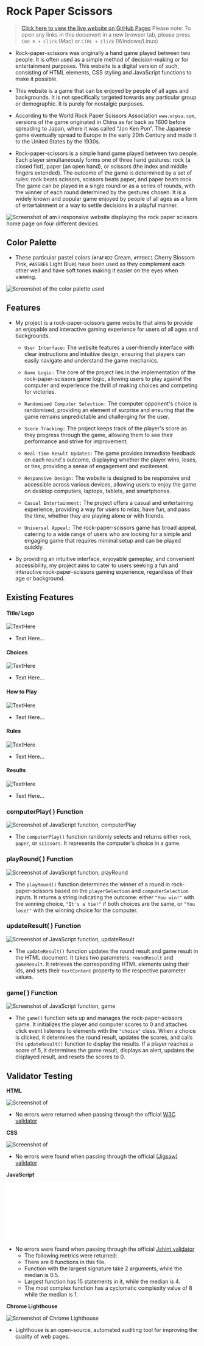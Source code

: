# Rock Paper Scissors
> [Click here to view the live website on GitHub Pages](https://matthewbrownlow.github.io/rock-paper-scissors/) Please note: To open any links in this document in a new browser tab, please press `Cmd ⌘ + Click` (Mac) or `CTRL + Click` (Windows/Linux)

- Rock-paper-scissors was originally a hand game played between two people. It is often used as a simple method of decision-making or for entertainment purposes. This website is a digital version of such, consisting of HTML elements, CSS styling and JavaScript functions to make it possible.

- This website is a game that can be enjoyed by people of all ages and backgrounds. It is not specifically targeted towards any particular group or demographic. It is purely for nostalgic purposes.

- According to the World Rock Paper Scissors Association `www.wrpsa.com`, versions of the game originated in China as far back as 1600 before spreading to Japan, where it was called “Jon Ken Pon”. The Japanese game eventually spread to Europe in the early 20th Century and made it to the United States by the 1930s.

- Rock-paper-scissors is a simple hand game played between two people. Each player simultaneously forms one of three hand gestures: rock (a closed fist), paper (an open hand), or scissors (the index and middle fingers extended). The outcome of the game is determined by a set of rules: rock beats scissors, scissors beats paper, and paper beats rock. The game can be played in a single round or as a series of rounds, with the winner of each round determined by the gestures chosen. It is a widely known and popular game enjoyed by people of all ages as a form of entertainment or a way to settle decisions in a playful manner.

![Screenshot of am i responsive website displaying the rock paper scissors home page on four different devices](assets/images/readme.md/am-i-responsive-displays.png)

## **Color Palette**

- These particular pastel colors (`#FAFAD2` Cream, `#FFB6C1` Cherry Blossom Pink, `#ASS8E6` Light Blue) have been used as they complement each other well and have soft tones making it easier on the eyes when viewing.

![Screenshot of the color palette used](assets/images/readme.md/color-palette.png)

## **Features**

- My project is a rock-paper-scissors game website that aims to provide an enjoyable and interactive gaming experience for users of all ages and backgrounds.

    - `User Interface:` The website features a user-friendly interface with clear instructions and intuitive design, ensuring that players can easily navigate and understand the game mechanics.

    - `Game Logic:` The core of the project lies in the implementation of the rock-paper-scissors game logic, allowing users to play against the computer and experience the thrill of making choices and competing for victories.

    - `Randomised Computer Selection:` The computer opponent's choice is randomised, providing an element of surprise and ensuring that the game remains unpredictable and challenging for the user.

    - `Score Tracking:` The project keeps track of the player's score as they progress through the game, allowing them to see their performance and strive for improvement.

    - `Real-time Result Updates:` The game provides immediate feedback on each round's outcome, displaying whether the player wins, loses, or ties, providing a sense of engagement and excitement.

    - `Responsive Design:` The website is designed to be responsive and accessible across various devices, allowing users to enjoy the game on desktop computers, laptops, tablets, and smartphones.

    - `Casual Entertainment:` The project offers a casual and entertaining experience, providing a way for users to relax, have fun, and pass the time, whether they are playing alone or with friends.

    - `Universal Appeal:` The rock-paper-scissors game has broad appeal, catering to a wide range of users who are looking for a simple and engaging game that requires minimal setup and can be played quickly.

- By providing an intuitive interface, enjoyable gameplay, and convenient accessibility, my project aims to cater to users seeking a fun and interactive rock-paper-scissors gaming experience, regardless of their age or background.

## **Existing Features**

#### **Title/ Logo**

![TextHere](assets/images/readme.md/rps-heading-logo-title.png)

- Text Here...

#### **Choices**

![TextHere](assets/images/readme.md/choices-section.png)

- Text Here...

#### **How to Play**

![TextHere](assets/images/readme.md/how-to-play-section.png)

- Text Here...

#### **Rules**

![TextHere](assets/images/readme.md/rules-section.png)

- Text Here...

#### **Results**

![TextHere](assets/images/readme.md/result-sections.png)

- Text Here...

### **computerPlay( ) Function**

![Screenshot of JavaScript function, computerPlay](assets/images/readme.md/javascript-computerPlay-function.png)

- The `computerPlay()` function randomly selects and returns either `rock`, `paper`, or `scissors`. It represents the computer's choice in a game.

### **playRound( ) Function**

![Screenshot of JavaScript function, playRound](assets/images/readme.md/javascript-playRound-function.png)

- The `playRound()` function determines the winner of a round in rock-paper-scissors based on the `playerSelection` and `computerSelection` inputs. It returns a string indicating the outcome: either `"You win!"` with the winning choice, `"It's a tie!"` if both choices are the same, or `"You lose!"` with the winning choice for the computer.

### **updateResult( ) Function**

![Screenshot of JavaScript function, updateResult](assets/images/readme.md/javascript-updateResult-function.png)

- The `updateResult()` function updates the round result and game result in the HTML document. It takes two parameters: `roundResult` and `gameResult`. It retrieves the corresponding HTML elements using their ids, and sets their `textContent` property to the respective parameter values.

### **game( ) Function**

![Screenshot of JavaScript function, game](assets/images/readme.md/javascript-game-function.png)

- The `game()` function sets up and manages the rock-paper-scissors game. It initializes the player and computer scores to 0 and attaches click event listeners to elements with the `"choice"` class. When a choice is clicked, it determines the round result, updates the scores, and calls the `updateResult()` function to display the results. If a player reaches a score of 5, it determines the game result, displays an alert, updates the displayed result, and resets the scores to 0.

## **Validator Testing**

**HTML**

![Screenshot of ](assets/images/readme.md/w3c-markup-validator-results.png)

- No errors were returned when passing through the official [W3C validator](url)

**CSS**

![Screenshot of ](assets/images/readme.md/w3s-css-validator-results.png)

- No errors were found when passing through the official [(Jigsaw) validator](url)

**JavaScript**

![Screenshot of ](assets/images/readme.md)

- No errors were found when passing through the official [Jshint validator](https://jshint.com/)
    - The following metrics were returned: 
    - There are 6 functions in this file.
    - Function with the largest signature take 2 arguments, while the median is 0.5.
    - Largest function has 15 statements in it, while the median is 4.
    - The most complex function has a cyclomatic complexity value of 8 while the median is 1.

**Chrome Lighthouse**

![Screenshot of Chrome Lighthouse](assets/images/readme.md/lighthouse-validator-results.png)

- Lighthouse is an open-source, automated auditing tool for improving the quality of web pages.